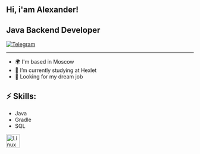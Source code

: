 ## Hi, i'am Alexander!
Java Backend Developer
----------------
[![Telegram](https://img.shields.io/badge/Telegram-2CA5E0?style=for-the-badge&logo=telegram&logoColor=white)](https://t.me/rostex)

----------------
- 🌍  I'm based in Moscow
 - 🌱 I’m currently studying at Hexlet
 - 🔭 Looking for my dream job

 ## ⚡ Skills:
 - Java
 - Gradle
 - SQL

<a href="https://www.linux.org" target="_blank" rel="noreferrer"><img src="https://raw.githubusercontent.com/danielcranney/readme-generator/main/public/icons/skills/linux-colored.svg" width="36" height="36" alt="Linux" /></a>


